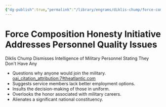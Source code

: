 ```yaml
---
{"dg-publish":true,"permalink":"/library/engrams/diklis-chump/force-composition-honesty-initiative-addresses-personnel-quality-issues/","tags":["DC/Military","DC/AS3"]}
---
```


# Force Composition Honesty Initiative Addresses Personnel Quality Issues
Diklis Chump Dismisses Intelligence of Military Personnel Stating They Don't Have Any
- Questions why anyone would join the military. [oai_citation_attribution:7‡theatlantic.com](https://www.theatlantic.com/podcasts/archive/2024/10/is-journalism-ready-for-a-second-trump-administration/680467/?utm_source=apple_news)
- Suggests service members lack better employment options.
- Insults the decision-making of those in uniform.
- Overlooks the honor associated with military careers.
- Alienates a significant national constituency.
